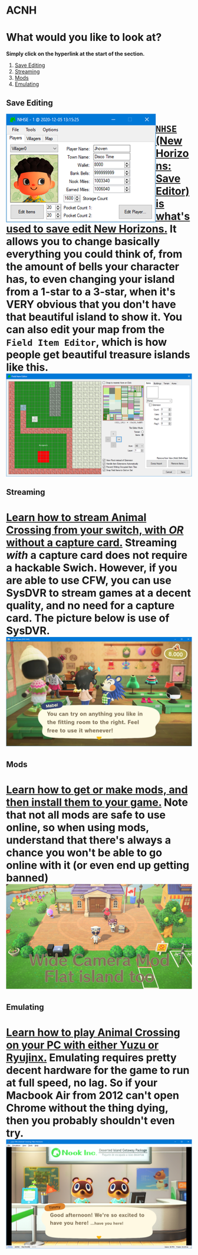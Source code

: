 <html>
 <head>
  <meta name="description" content="Choose what you would like to learn! Is modding your thing? Or are you more of a save editor? You'll be satisfied either way!">
  <title>ACNH Available Catalog</title>
</head> 
</html>

# ACNH
# What would you like to look at?
**Simply click on the hyperlink at the start of the section.**

1. [Save Editing](#save-editing)
2. [Streaming](#streaming)
3. [Mods](#mods)
4. [Emulating](#emulating)

## Save Editing
<img align="left" src="./assets/images/NH/NHSE.png">

[`NHSE` (New Horizons: Save Editor) is what's used to save edit New Horizons.](/ACNH/NHSE) It allows you to change basically everything you could think of, from the amount of bells your character has, to even changing your island from a 1-star to a 3-star, when it's VERY obvious that you don't have that beautiful island to show it. You can also edit your map from the `Field Item Editor`, which is how people get beautiful treasure islands like this.
<img align="center" src="./assets/images/NH/FieldItemEditor.png"> 
=

## Streaming

[Learn how to stream Animal Crossing from your switch, **with** ***OR*** **without** a capture card.](/ACNH/streaming) Streaming *with* a capture card does not require a hackable Swich. However, if you are able to use CFW, you can use SysDVR to stream games at a decent quality, and no need for a capture card. The picture below is use of SysDVR.
<img src="./assets/images/NH/SysDVR.PNG"> 
=

## Mods

[Learn how to **get** or **make** mods, and then install them to your game.](/ACNH/mods) Note that not all mods are safe to use online, so when using mods, understand that there's always a chance you won't be able to go online with it (or even end up getting banned)
<img src="./assets/images/NH/CameraMod.png"> 
=

## Emulating

[Learn how to play Animal Crossing on your PC with either Yuzu or Ryujinx.](/ACNH/emulation) Emulating requires pretty decent hardware for the game to run at full speed, no lag. So if your Macbook Air from 2012 can't open Chrome without the thing dying, then you probably shouldn't even try.
<img src="./assets/images/NH/Yuzu.png"> 
=
